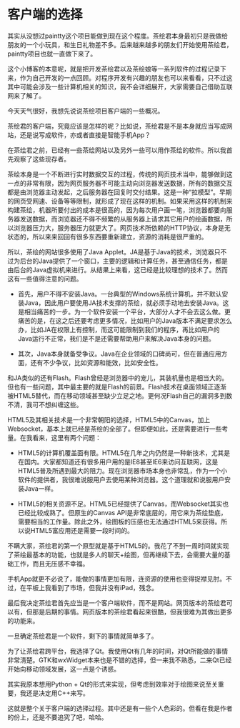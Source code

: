 客户端的选择
======

其实从没想过paintty这个项目能做到现在这个程度。茶绘君本身最初只是我做给朋友的一个小玩具，和生日礼物差不多。后来越来越多的朋友们开始使用茶绘君，paintty项目也就一直做下来了。

这个小博客的本意呢，就是把开发茶绘君以及茶绘娘等一系列软件的过程记录下来，作为自己开发的一点回顾。对程序开发有兴趣的朋友也可以来看看，只不过这其中可能会涉及一些计算机相关的知识，我不会详细展开，大家需要自己借助互联网来了解了。

今天天气很好，我想先说说茶绘项目客户端的一些概况。


茶绘君的客户端，究竟应该是怎样的呢？比如说，茶绘君是不是本身就应当写成网站，还是说写成软件，亦或者直接是智能手机App？

在茶绘君之前，已经有一些茶绘网站以及另外一些可以用作茶绘的软件。所以我首先观察了这些现存者。

茶绘本身是一个不断进行实时数据交互的过程，传统的网页技术当中，能够做到这一点的非常有限，因为网页服务器不可能主动向浏览器发送数据，所有的数据交互都是由浏览器主动发起，之后服务器在回复时交付结果。这是一种“拉模型”。早期的网页受网速、设备等等限制，就形成了现在这样的机制。如果采用这样的机制来构建茶绘，机器所要付出的成本是很高的，因为每次用户画一笔，浏览器都要向服务器发送数据，而浏览器还不得不频繁的从服务器上请求其它用户的绘画数据，所以浏览器压力大，服务器压力就更大了。网页技术所依赖的HTTP协议，本身是无状态的，所以来来回回有很多东西要重新建立，资源的消耗是很严重的。

所以，茶绘的网站很多使用了Java Applet。JA是基于Java的技术，浏览器只不过为后台的Java提供了一个窗口，主要的逻辑和计算任务，甚至通信任务，都是由后台的Java虚拟机来进行。从结果上来看，这已经是比较理想的技术了。然而这有一些值得注意的问题。

* 首先，用户不得不安装Java。一台典型的Windows系统计算机，并不默认安装Java，因此用户要使用JA技术支撑的茶绘，就必须手动地去安装Java。这是相当痛苦的一步。为一个软件安装一个平台，大部分人才不会去这么做。更痛苦的是，在这之后还要考虑更多情况，比如用户的Java版本不满足要求怎么办，比如JA在权限上有控制，而这可能限制到我们的程序，再比如用户的Java运行不正常，我们是不是还需要帮助用户来解决Java本身的问题。

* 其次，Java本身就备受争议。Java在企业领域的口碑尚可，但在普通应用方面，还有不少争议，比如资源和能效，比如安全性。

和JA类似的还有Flash。Flash曾经是浏览器中的宠儿，其装机量也是相当大的。但也有一些问题，其中最主要的就是Flash的前景。Flash技术在桌面领域正逐渐被HTML5替代，而在移动领域甚至缺少立足之地。更何况Flash自己的漏洞多到数不清，我可不想纠缠这些。

HTML5及其相关技术是一个非常朝阳的选择，HTML5中的Canvas，加上Websocket，基本上就已经是茶绘的全部了。但即便如此，还是需要进行一些考量。在我看来，这里有两个问题：

* HTML5的计算机覆盖面有限。HTML5在几年之内仍然是一种新技术，尤其是在国内。大家都知道还有很多用户用的是IE8甚至IE6来访问互联网，这是HTML5普及所遇到最大的阻力。现在浏览器市场本身也非常乱，作为一个小软件的提供者，我很难说服用户去使用某种浏览器。这个道理就和说服用户安装Java一样。

* HTML5的相关资源不足。HTML5已经提供了Canvas，而Websocket其实也已经比较成熟了。但原生的Canvas API是非常底层的，用它来为茶绘垫底，需要相当的工作量。除此之外，绘图板的压感也无法通过HTML5来获得。所以说HTML5富应用还是需要一段时间的。

不瞒大家，茶绘君的第一个原型就是基于HTML5的。我花了不到一周时间就实现了茶绘最基本的功能，也就是多人的聊天+绘图，但再继续下去，会需要大量的基础工作，而且无压感不幸福。

手机App就更不必说了，能做的事情更加有限，连资源的使用也变得捉襟见肘。不过，在平板上我看到了市场，但我并没有iPad，残念。

最后我决定茶绘君首先应当是一个客户端软件，而不是网站。网页版本的茶绘君可以有，但那是后期的事情。网页版本的茶绘君看起来很酷，但我很难为其做出更多的功能来。

一旦确定茶绘君是一个软件，剩下的事情就简单多了。

为了让茶绘君跨平台，我选择了Qt。我使用Qt有几年的时间，对Qt所能做的事情非常清楚。GTK和wxWidget本来也是不错的选择，但一来我不熟悉，二来Qt已经开始向移动领域发展，这一点是个诱惑。

其实我原本想用Python + Qt的形式来实现，但考虑到效率对于绘图来说至关重要，我还是决定用C++来写。

这就是整个关于客户端的选择过程。其中还是有一些个人色彩的。但看在我是作者的份上，还是不要追究了吧，哈哈。
